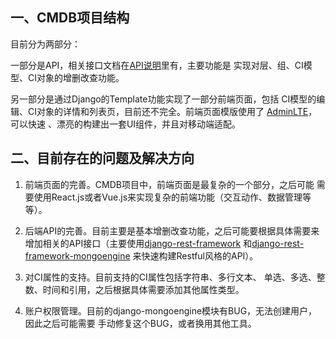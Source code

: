 ## 一、CMDB项目结构

目前分为两部分：

一部分是API，相关接口文档在[API说明](API说明.md)里有，主要功能是
实现对层、组、CI模型、CI对象的增删改查功能。

另一部分是通过Django的Template功能实现了一部分前端页面，包括
CI模型的编辑、CI对象的详情和列表页，目前还不完全。前端页面模版使用了
[AdminLTE](https://github.com/almasaeed2010/AdminLTE)，可以快速
、漂亮的构建出一套UI组件，并且对移动端适配。

## 二、目前存在的问题及解决方向

1. 前端页面的完善。CMDB项目中，前端页面是最复杂的一个部分，之后可能
需要使用React.js或者Vue.js来实现复杂的前端功能（交互动作、数据管理等等）。

2. 后端API的完善。目前主要是基本增删改查功能，之后可能要根据具体需要来
增加相关的API接口（主要使用[django-rest-framework](http://www.django-rest-framework.org)
和[django-rest-framework-mongoengine](https://github.com/umutbozkurt/django-rest-framework-mongoengine)
来快速构建Restful风格的API）。

3. 对CI属性的支持。目前支持的CI属性包括字符串、多行文本、
单选、多选、整数、时间和引用，之后根据具体需要添加其他属性类型。

4. 账户权限管理。目前的django-mongoengine模块有BUG，无法创建用户，因此之后可能需要
手动修复这个BUG，或者换用其他工具。
